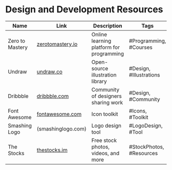 
# Design and Development Resources

| Name                   | Link                                   | Description                              | Tags                   |
| ---------------------- | -------------------------------------- | ---------------------------------------- | ---------------------- |
| Zero to Mastery        | [zerotomastery.io](https://zerotomastery.io/) | Online learning platform for programming | #Programming, #Courses |
| Undraw                 | [undraw.co](https://undraw.co/)        | Open-source illustration library        | #Design, #Illustrations |
| Dribbble               | [dribbble.com](https://dribbble.com/)  | Community of designers sharing work     | #Design, #Community     |
| Font Awesome           | [fontawesome.com](https://fontawesome.com/) | Icon toolkit                            | #Icons, #Toolkit        |
| Smashing Logo          | (smashinglogo.com)                     | Logo design tool                         | #LogoDesign, #Tool      |
| The Stocks | [thestocks.im](https://thestocks.im/) | Free stock photos, videos, and more | #StockPhotos, #Resources |
